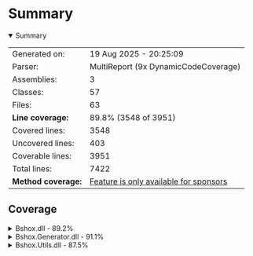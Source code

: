 # Summary
<details open><summary>Summary</summary>

|                      |                                                                          |
|:---------------------|:-------------------------------------------------------------------------|
| Generated on:        | 19 Aug 2025 - 20:25:09                                                   |
| Parser:              | MultiReport (9x DynamicCodeCoverage)                                     |
| Assemblies:          | 3                                                                        |
| Classes:             | 57                                                                       |
| Files:               | 63                                                                       |
| **Line coverage:**   | 89.8% (3548 of 3951)                                                     |
| Covered lines:       | 3548                                                                     |
| Uncovered lines:     | 403                                                                      |
| Coverable lines:     | 3951                                                                     |
| Total lines:         | 7422                                                                     |
| **Method coverage:** | [Feature is only available for sponsors](https://reportgenerator.io/pro) |

</details>

## Coverage
<details><summary>Bshox.dll - 89.2%</summary>

| **Name**                                                   |  **Line** |
|:-----------------------------------------------------------|----------:|
| **Bshox.dll**                                              | **89.2%** |
| Bshox.BshoxContract<T>                                     |      100% |
| Bshox.BshoxContractExtensions                              |     91.2% |
| Bshox.BshoxException                                       |      100% |
| Bshox.BshoxOptions                                         |      100% |
| Bshox.BshoxReader                                          |       92% |
| Bshox.BshoxSerializer                                      |       96% |
| Bshox.BshoxWriter                                          |       95% |
| Bshox.Contracts.ArrayContract<T>                           |      100% |
| Bshox.Contracts.ConcurrentDictionaryContract<TKey, TValue> |        0% |
| Bshox.Contracts.DictionaryContract<TKey, TValue>           |     95.6% |
| Bshox.Contracts.IDictionaryContract<TKey, TValue>          |        0% |
| Bshox.Contracts.IListContract<T>                           |        0% |
| Bshox.Contracts.ListContract<T>                            |      100% |
| Bshox.DefaultContracts                                     |     89.3% |
| Bshox.Internals.DepthLockScope                             |      100% |
| Bshox.Internals.EncodingHelper                             |     72.7% |
| Bshox.Internals.EndiannessHelper                           |      100% |
| Bshox.Internals.PooledByteBufferWriter                     |     71.6% |
| Bshox.Internals.StreamSequence                             |     92.8% |

</details>
<details><summary>Bshox.Generator.dll - 91.1%</summary>

| **Name**                                           |  **Line** |
|:---------------------------------------------------|----------:|
| **Bshox.Generator.dll**                            | **91.1%** |
| Bshox.Generator.BshoxGenerator                     |       90% |
| Bshox.Generator.Constants                          |      100% |
| Bshox.Generator.ContractResolver                   |       88% |
| Bshox.Generator.Contracts.ContractDemand           |     90.9% |
| Bshox.Generator.Contracts.ContractGenerator        |     90.3% |
| Bshox.Generator.Contracts.ContractHelper           |       95% |
| Bshox.Generator.Contracts.ContractInfo             |     74.2% |
| Bshox.Generator.Contracts.GeneratedContract        |     94.1% |
| Bshox.Generator.Contracts.InlineContractData       |      100% |
| Bshox.Generator.Contracts.KnownTypeInfo            |     95.3% |
| Bshox.Generator.Contracts.SurrogateContract        |      100% |
| Bshox.Generator.Contracts.SurrogateGenerator       |     96.8% |
| Bshox.Generator.Data.ContractParameters            |      100% |
| Bshox.Generator.Data.KnownTypeSymbols              |      100% |
| Bshox.Generator.Data.MemberInfo                    |     90.7% |
| Bshox.Generator.DiagnosticException                |        0% |
| Bshox.Generator.Diagnostics                        |      100% |
| Bshox.Generator.Extensions.EnumerableExtensions    |     83.8% |
| Bshox.Generator.Extensions.SourceWriterExtension   |      100% |
| Bshox.Generator.Extensions.SymbolExtensions        |     86.9% |
| Bshox.Generator.Extensions.SyntaxExtensions        |      100% |
| Bshox.Generator.Extensions.TypedConstantExtensions |      100% |
| Bshox.Generator.Helpers.SourceWriter               |     89.4% |
| Bshox.Generator.ProviderExtensions                 |      100% |
| Bshox.Generator.SerializerGenerator                |     92.6% |
| Bshox.Generator.SerializerInfo                     |     95.6% |
| Bshox.Generator.UseDepthLockCorrectly              |     88.5% |

</details>
<details><summary>Bshox.Utils.dll - 87.5%</summary>

| **Name**                         |  **Line** |
|:---------------------------------|----------:|
| **Bshox.Utils.dll**              | **87.5%** |
| Bshox.Utils.BshoxArray           |     75.6% |
| Bshox.Utils.BshoxBlob            |     85.7% |
| Bshox.Utils.BshoxObject          |     74.6% |
| Bshox.Utils.BshoxParserException |       80% |
| Bshox.Utils.BshoxTextParser      |     89.6% |
| Bshox.Utils.BshoxValue           |      100% |
| Bshox.Utils.Extensions           |      100% |
| Bshox.Utils.Fixed4               |      100% |
| Bshox.Utils.Fixed8               |      100% |
| Bshox.Utils.Helpers              |      100% |
| Bshox.Utils.VarInt               |     88.8% |

</details>
